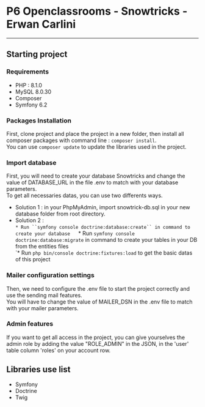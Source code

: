 # P6 Openclassrooms - Snowtricks - Erwan Carlini

<!-- [![SymfonyInsight](https://insight.symfony.com/projects/3e4940fc-7979-4f2e-a18e-20c1e0ffdf34/big.svg)](https://insight.symfony.com/projects/3e4940fc-7979-4f2e-a18e-20c1e0ffdf34) -->
---------------

## Starting project


### Requirements

- PHP : 8.1.0
- MySQL 8.0.30
- Composer
- Symfony 6.2

### Packages Installation

First, clone project and place the project in a new folder, then install all composer packages with command line : ``composer install``.  
You can use ``composer update`` to update the libraries used in the project.

### Import database

First, you will need to create your database Snowtricks and change the value of DATABASE_URL in the file .env to match with your database parameters.  
To get all necessaries datas, you can use two differents ways.  
* Solution 1 : in your PhpMyAdmin, import snowtrick-db.sql in your new database folder from root directory.  
* Solution 2 :  
 `* Run ``symfony console doctrine:database:create`` in command to create your database  
 `* Run ``symfony console doctrine:database:migrate`` in command to create your tables in your DB from the entities files  
  `* Run ``php bin/console doctrine:fixtures:load`` to get the basic datas of this project  

### Mailer configuration settings  

Then, we need to configure the .env file to start the project correctly and use the sending mail features.     
You will have to change the value of MAILER_DSN in the .env file to match with your mailer parameters.  

### Admin features

If you want to get all access in the project, you can give yourselves the admin role by adding the value "ROLE_ADMIN" in the JSON, in the 'user' table column 'roles' on your account row.  

## Libraries use list

* Symfony  
* Doctrine  
* Twig  
